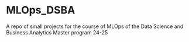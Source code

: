 # MLOps_DSBA
A repo of small projects for the course of MLOps of the Data Science and Business Analytics Master program 24-25
